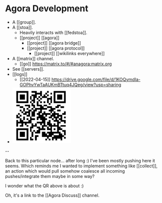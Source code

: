 # Agora Development
- A [[group]].
- A [[stoa]].
	- Heavily interacts with [[fedstoa]].
	- [[project]] [[agora]]
		- [[project]] [[agora bridge]]
		- [[project]] [[agora protocol]]
			- [[project]] [[wikilinks everywhere]]
- A [[matrix]] channel.
	- [[go]] https://matrix.to/#/#anagora:matrix.org
- See [[servers]].
- [[logs]]
	- [[2022-04-15]] https://drive.google.com/file/d/1KOQymdIa-GOPhvYwTaAUKmBTtuq4JQeg/view?usp=sharing
- ![](assets/2022-01-19-17-00-58.png)

--

Back to this particular node... after long :) I've been mostly pushing here it seems. Which reminds me I wanted to implement something like [[collect]], an action which would pull somehow coalesce all incoming pushes/integrate them maybe in some way?

I wonder what the QR above is about :)

Oh, it's a link to the [[Agora Discuss]] channel.